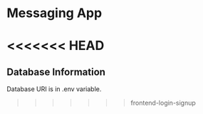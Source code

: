 # Messaging App
<<<<<<< HEAD
=======

## Database Information

Database URI is in .env variable.
>>>>>>> frontend-login-signup
